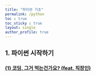 ```yaml
---
title: "파이썬 기초"
permalink: /python
toc : true
toc_sticky : true
layout: single
author_profile: true
---
```


## 1. 파이썬 시작하기  

### [(1) 코딩, 그거 먹는건가요? (feat. 직장인)](/python/grammer1/)